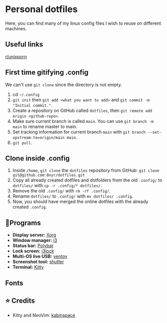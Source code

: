 # Personal dotfiles

Here, you can find many of my linux config files I wish to reuse on different machines.

## Useful links

[r/unixporn](https://www.reddit.com/r/unixporn/comments/wc7b33/i3wm_my_functional_first_rice/)

## First time gitifying .config

We can't use `git clone` since the directory is not empty.

1. cd `~/.config`
2. `git init` then `git add <what you want to add>` and `git commit -m "Initial commit."`.
3. Create a repository on GitHub called `dotfiles`, then `git remote add origin <github-repo>`.
4. Make sure current branch is called `main`. You can use `git branch -m main` to rename master to main.
5. Set tracking information for current branch `main` with `git branch --set-upstream-to=origin/main main`.
6. `git pull`.

## Clone inside .config

1. Inside `/home`, `git clone` the `dotfiles` repository from GitHub: `git clone git@github.com:0nyr/dotfiles.git`
2. Copy all already created dotfiles and dotfolders from the old `.config/` to `dotfiles/` with `cp -r .config/* dotfiles/`.
3. Remove the old `.config/` with `rm -rf .config/`.
4. Rename `dotfiles/` to `.config/` with `mv dotfiles/ .config`.
5. Now, you should have merged the online dotfiles with the already created `.config`.

## 🌲Programs

+ **Display server:** [Xorg](https://wiki.archlinux.org/title/xorg)
+ **Window manager:** [i3](https://i3wm.org/)
+ **Status bar:** [Polybar](https://github.com/polybar/polybar)
+ **Lock screen:** [i3lock](https://github.com/i3/i3lock)
+ **Multi-OS live USB:** [ventoy](https://www.ventoy.net/en/index.html)
+ **Screenshot tool:** [shutter](https://shutter-project.org/)
+ **Terminal:** [Kitty](https://github.com/kovidgoyal/kitty)



## Fonts




## ⭐️ Credits

* Kitty and NeoVim: [kabinspace](https://github.com/kabinspace)
